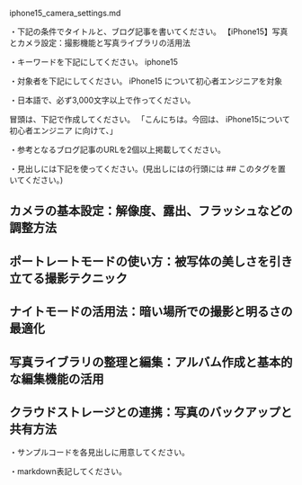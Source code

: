 iphone15_camera_settings.md

・下記の条件でタイトルと、ブログ記事を書いてください。
【iPhone15】写真とカメラ設定：撮影機能と写真ライブラリの活用法

・キーワードを下記にしてください。
iphone15

・対象者を下記にしてください。
  iPhone15 について初心者エンジニアを対象


・日本語で、必ず3,000文字以上で作ってください。

冒頭は、下記で作成してください。
「こんにちは。今回は、
iPhone15について初心者エンジニア
に向けて、」

・参考となるブログ記事のURLを2個以上掲載してください。

・見出しには下記を使ってください。(見出しにはの行頭には ## このタグを置いてください。)
## カメラの基本設定：解像度、露出、フラッシュなどの調整方法
## ポートレートモードの使い方：被写体の美しさを引き立てる撮影テクニック
## ナイトモードの活用法：暗い場所での撮影と明るさの最適化
## 写真ライブラリの整理と編集：アルバム作成と基本的な編集機能の活用
## クラウドストレージとの連携：写真のバックアップと共有方法

・サンプルコードを各見出しに用意してください。

・markdown表記してください。

